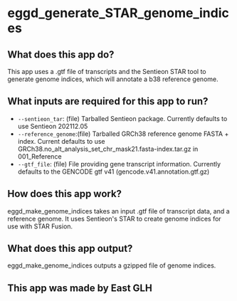 # eggd_generate_STAR_genome_indices

## What does this app do?
This app uses a .gtf file of transcripts and the Sentieon STAR tool to generate genome indices, which will annotate a b38 reference genome.

## What inputs are required for this app to run?
* `--sentieon_tar`: (file) Tarballed Sentieon package. Currently defaults to use Sentieon 202112.05
* `--reference_genome`:(file) Tarballed GRCh38 reference genome FASTA + index. Current defaults to use GRCh38.no_alt_analysis_set_chr_mask21.fasta-index.tar.gz in 001_Reference
* `--gtf_file`: (file) File providing gene transcript information. Currently defaults to the GENCODE gtf v41 (gencode.v41.annotation.gtf.gz)

## How does this app work?
eggd_make_genome_indices takes an input .gtf file of transcript data, and a reference genome. It uses Sentieon's STAR to create genome indices for use with STAR Fusion.

## What does this app output?
eggd_make_genome_indices outputs a gzipped file of genome indices.

## This app was made by East GLH
